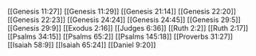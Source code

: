 [[Genesis 11:27]]
[[Genesis 11:29]]
[[Genesis 21:14]]
[[Genesis 22:20]]
[[Genesis 22:23]]
[[Genesis 24:24]]
[[Genesis 24:45]]
[[Genesis 29:5]]
[[Genesis 29:9]]
[[Exodus 2:16]]
[[Judges 6:36]]
[[Ruth 2:2]]
[[Ruth 2:17]]
[[Psalms 34:15]]
[[Psalms 65:2]]
[[Psalms 145:18]]
[[Proverbs 31:27]]
[[Isaiah 58:9]]
[[Isaiah 65:24]]
[[Daniel 9:20]]
